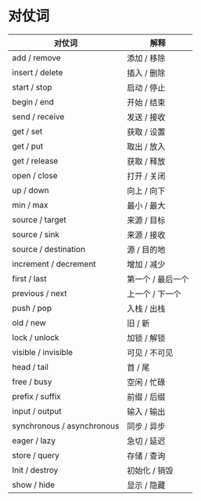 # 对仗词

| 对仗词 | 解释 |
| ---- | ---- |
|    add / remove| 添加 / 移除 |
| insert / delete | 插入 / 删除 |
| start / stop | 启动 / 停止 |
| begin / end | 开始 / 结束 |
| send / receive | 发送 / 接收 |
| get / set | 获取 / 设置 |
| get / put | 取出 / 放入 |
| get / release | 获取 / 释放 |
| open / close | 打开 / 关闭 |
| up / down | 向上 / 向下 |
| min / max | 最小 / 最大 |
| source / target | 来源 / 目标 |
| source / sink | 来源 / 接收 |
| source / destination | 源 / 目的地 |
| increment / decrement | 增加 / 减少 |
| first / last | 第一个 / 最后一个 |
| previous / next | 上一个 / 下一个 |
| push / pop | 入栈 / 出栈 |
| old / new | 旧 / 新 |
| lock / unlock | 加锁 / 解锁 |
| visible / invisible | 可见 / 不可见 |
| head / tail | 首 / 尾 |
| free / busy | 空闲 / 忙碌 |
| prefix / suffix | 前缀 / 后缀 |
| input / output | 输入 / 输出 |
| synchronous / asynchronous | 同步 / 异步 |
| eager / lazy | 急切 / 延迟 |
| store / query | 存储 / 查询 |
| Init / destroy | 初始化 / 销毁 |
| show / hide | 显示 / 隐藏 |

